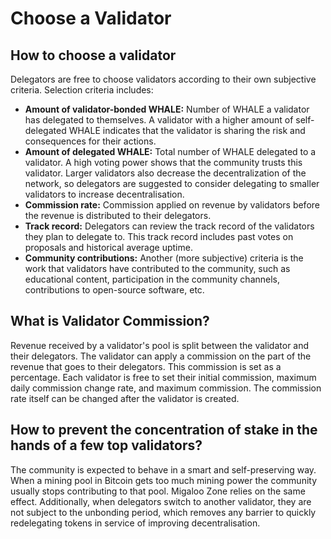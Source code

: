 # Choose a Validator

## How to choose a validator

Delegators are free to choose validators according to their own subjective criteria. Selection criteria includes:

* **Amount of validator-bonded WHALE:** Number of WHALE a validator has delegated to themselves. A validator with a higher amount of self-delegated WHALE indicates that the validator is sharing the risk and consequences for their actions.
* **Amount of delegated WHALE:** Total number of WHALE delegated to a validator. A high voting power shows that the community trusts this validator. Larger validators also decrease the decentralization of the network, so delegators are suggested to consider delegating to smaller validators to increase decentralisation.
* **Commission rate:** Commission applied on revenue by validators before the revenue is distributed to their delegators.
* **Track record:** Delegators can review the track record of the validators they plan to delegate to. This track record includes past votes on proposals and historical average uptime.
* **Community contributions:** Another (more subjective) criteria is the work that validators have contributed to the community, such as educational content, participation in the community channels, contributions to open-source software, etc.

## What is Validator Commission?

Revenue received by a validator's pool is split between the validator and their delegators. The validator can apply a commission on the part of the revenue that goes to their delegators. This commission is set as a percentage. Each validator is free to set their initial commission, maximum daily commission change rate, and maximum commission. The commission rate itself can be changed after the validator is created.

## How to prevent the concentration of stake in the hands of a few top validators?[​](https://hub.cosmos.network/validators/validator-faq#how-to-prevent-concentration-of-stake-in-the-hands-of-a-few-top-validators) <a href="#how-to-prevent-concentration-of-stake-in-the-hands-of-a-few-top-validators" id="how-to-prevent-concentration-of-stake-in-the-hands-of-a-few-top-validators"></a>

The community is expected to behave in a smart and self-preserving way. When a mining pool in Bitcoin gets too much mining power the community usually stops contributing to that pool. Migaloo Zone relies on the same effect. Additionally, when delegators switch to another validator, they are not subject to the unbonding period, which removes any barrier to quickly redelegating tokens in service of improving decentralisation.
